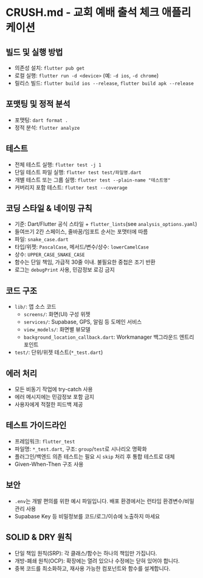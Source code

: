 # CRUSH.md - 교회 예배 출석 체크 애플리케이션

## 빌드 및 실행 방법
- 의존성 설치: `flutter pub get`
- 로컬 실행: `flutter run -d <device>` (예: `-d ios`, `-d chrome`)
- 릴리스 빌드: `flutter build ios --release`, `flutter build apk --release`

## 포맷팅 및 정적 분석
- 포맷팅: `dart format .`
- 정적 분석: `flutter analyze`

## 테스트
- 전체 테스트 실행: `flutter test -j 1`
- 단일 테스트 파일 실행: `flutter test test/파일명.dart`
- 개별 테스트 또는 그룹 실행: `flutter test --plain-name "테스트명"`
- 커버리지 포함 테스트: `flutter test --coverage`

## 코딩 스타일 & 네이밍 규칙
- 기준: Dart/Flutter 공식 스타일 + `flutter_lints`(see `analysis_options.yaml`)
- 들여쓰기 2칸 스페이스, 줄바꿈/임포트 순서는 포맷터에 따름
- 파일: `snake_case.dart`
- 타입/위젯: `PascalCase`, 메서드/변수/상수: `lowerCamelCase`
- 상수: `UPPER_CASE_SNAKE_CASE`
- 함수는 단일 책임, 가급적 30줄 이내. 불필요한 중첩은 조기 반환
- 로그는 `debugPrint` 사용, 민감정보 로깅 금지

## 코드 구조
- `lib/`: 앱 소스 코드
  - `screens/`: 화면(UI) 구성 위젯
  - `services/`: Supabase, GPS, 알림 등 도메인 서비스
  - `view_models/`: 화면별 뷰모델
  - `background_location_callback.dart`: Workmanager 백그라운드 엔트리포인트
- `test/`: 단위/위젯 테스트(`*_test.dart`)

## 에러 처리
- 모든 비동기 작업에 try-catch 사용
- 에러 메시지에는 민감정보 포함 금지
- 사용자에게 적절한 피드백 제공

## 테스트 가이드라인
- 프레임워크: `flutter_test`
- 파일명: `*_test.dart`, 구조: `group`/`test`로 시나리오 명확화
- 플러그인/백엔드 의존 테스트는 필요 시 `skip` 처리 후 통합 테스트로 대체
- Given-When-Then 구조 사용

## 보안
- `.env`는 개발 편의를 위한 예시 파일입니다. 배포 환경에서는 런타임 환경변수/비밀관리 사용
- Supabase Key 등 비밀정보를 코드/로그/이슈에 노출하지 마세요

## SOLID & DRY 원칙
- 단일 책임 원칙(SRP): 각 클래스/함수는 하나의 책임만 가집니다.
- 개방-폐쇄 원칙(OCP): 확장에는 열려 있으나 수정에는 닫혀 있어야 합니다.
- 중복 코드를 최소화하고, 재사용 가능한 컴포넌트와 함수를 설계합니다.